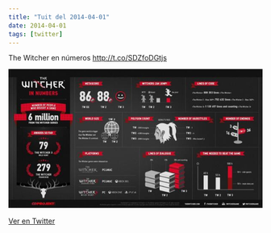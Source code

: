 ```yaml
---
title: "Tuit del 2014-04-01"
date: 2014-04-01
tags: [twitter]
---
```


The Witcher en números http://t.co/SDZfoDGtjs

![Imagen](/assets/images/451045193866043392-BkJvNsQIMAAWKKO.jpg)

[Ver en Twitter](https://twitter.com/i/web/status/451045193866043392)
